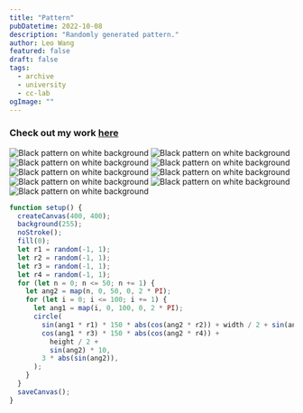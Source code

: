 ```yaml
---
title: "Pattern"
pubDatetime: 2022-10-08
description: "Randomly generated pattern."
author: Leo Wang
featured: false
draft: false
tags:
  - archive
  - university
  - cc-lab
ogImage: ""
---
```


### Check out my work [here](https://editor.p5js.org/ImPrankster/sketches/1LLwfvqbr)

![Black pattern on white background](https://imprankster.vercel.app/images/patterns/pattern1.png)
![Black pattern on white background](https://imprankster.vercel.app/images/patterns/pattern2.png)
![Black pattern on white background](https://imprankster.vercel.app/images/patterns/pattern3.png)
![Black pattern on white background](https://imprankster.vercel.app/images/patterns/pattern4.png)
![Black pattern on white background](https://imprankster.vercel.app/images/patterns/pattern5.png)
![Black pattern on white background](https://imprankster.vercel.app/images/patterns/pattern6.png)
![Black pattern on white background](https://imprankster.vercel.app/images/patterns/pattern7.png)
![Black pattern on white background](https://imprankster.vercel.app/images/patterns/pattern8.png)
![Black pattern on white background](https://imprankster.vercel.app/images/patterns/pattern9.png)

```jsx
function setup() {
  createCanvas(400, 400);
  background(255);
  noStroke();
  fill(0);
  let r1 = random(-1, 1);
  let r2 = random(-1, 1);
  let r3 = random(-1, 1);
  let r4 = random(-1, 1);
  for (let n = 0; n <= 50; n += 1) {
    let ang2 = map(n, 0, 50, 0, 2 * PI);
    for (let i = 0; i <= 100; i += 1) {
      let ang1 = map(i, 0, 100, 0, 2 * PI);
      circle(
        sin(ang1 * r1) * 150 * abs(cos(ang2 * r2)) + width / 2 + sin(ang2) * 25,
        cos(ang1 * r3) * 150 * abs(cos(ang2 * r4)) +
          height / 2 +
          sin(ang2) * 10,
        3 * abs(sin(ang2)),
      );
    }
  }
  saveCanvas();
}
```
